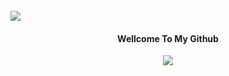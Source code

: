 <br>
<img src='https://ibb.co/tm2TzJX'/>
<br>
</a>
<h4 align="center"> Wellcome To My Github</h4>
<p align="center">
  </a>
  <a href="https://www.instagram.com/ragil_iygd77">
 </a>
  <a href="https://github.com/InYourG00D1">
    <img src="https://img.shields.io/github/followers/InYourG00D?style=social">
 </a>
</p>
